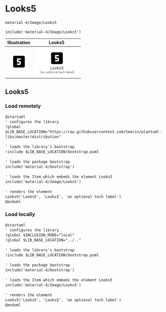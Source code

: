 # Looks5


```text
material-4/Image/Looks5
```

```text
include('material-4/Image/Looks5')
```



| Illustration | Looks5 |
| :---: | :---: |
| ![illustration for Illustration](../../material-4/Image/Looks5.png) | ![illustration for Looks5](../../material-4/Image/Looks5.Local.png) |




## Looks5

### Load remotely
```plantuml
@startuml
' configures the library
!global $LIB_BASE_LOCATION="https://raw.githubusercontent.com/tmorin/plantuml-libs/master/distribution"

' loads the library's bootstrap
!include $LIB_BASE_LOCATION/bootstrap.puml

' loads the package bootstrap
include('material-4/bootstrap')

' loads the Item which embeds the element Looks5
include('material-4/Image/Looks5')

' renders the element
Looks5('Looks5', 'Looks5', 'an optional tech label')
@enduml
```

### Load locally
```plantuml
@startuml
' configures the library
!global $INCLUSION_MODE="local"
!global $LIB_BASE_LOCATION="../.."

' loads the library's bootstrap
!include $LIB_BASE_LOCATION/bootstrap.puml

' loads the package bootstrap
include('material-4/bootstrap')

' loads the Item which embeds the element Looks5
include('material-4/Image/Looks5')

' renders the element
Looks5('Looks5', 'Looks5', 'an optional tech label')
@enduml
```

